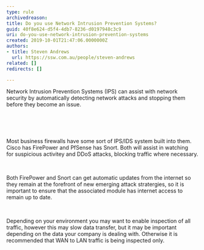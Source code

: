 ```yaml
---
type: rule
archivedreason: 
title: Do you use Network Intrusion Prevention Systems?
guid: 40f8e624-d5f4-4db7-8236-d0197948c3c9
uri: do-you-use-network-intrusion-prevention-systems
created: 2019-10-01T21:47:06.0000000Z
authors:
- title: Steven Andrews
  url: https://ssw.com.au/people/steven-andrews
related: []
redirects: []

---
```



Network Intrusion Prevention Systems (IPS) can assist with network security by automatically detecting network attacks and stopping them before they become an issue.<br><div><br></div>
<br><excerpt class='endintro'></excerpt><br>
<p>​​Most business firewalls have some sort of IPS/IDS system built into them. Cisco has FirePower and&#160;PfSense has Snort​. Both will assist in watching for&#160;suspicious activitey and DDoS attacks, blocking traffic where necessary.<br></p><p><br></p><p>Both FirePower and Snort ​can get automatic updates from the internet so they remain at the forefront of new emerging attack stratergies, so it is important to ensure that the associated module has internet access to remain&#160;up to date​​.<br></p><p><br></p><p>​Depending on your environment you may want to enable inspection of all traffic, however this may slow data transfer, but it may be important depending on the data your company is dealing with. Otherwise it is recommended that WAN to LAN traffic is being inspected only.<br></p>


